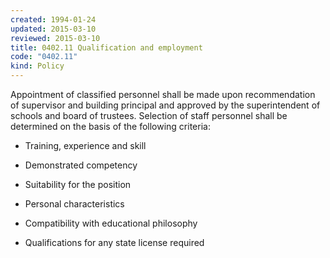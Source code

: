 ```yaml
---
created: 1994-01-24
updated: 2015-03-10
reviewed: 2015-03-10
title: 0402.11 Qualification and employment
code: "0402.11"
kind: Policy
---
```


Appointment of classified personnel shall be made upon recommendation of supervisor and building principal and approved by the superintendent of schools and board of trustees. Selection of staff personnel shall be determined on the basis of the following criteria:

- Training, experience and skill

- Demonstrated competency

- Suitability for the position

- Personal characteristics

- Compatibility with educational philosophy

- Qualifications for any state license required
